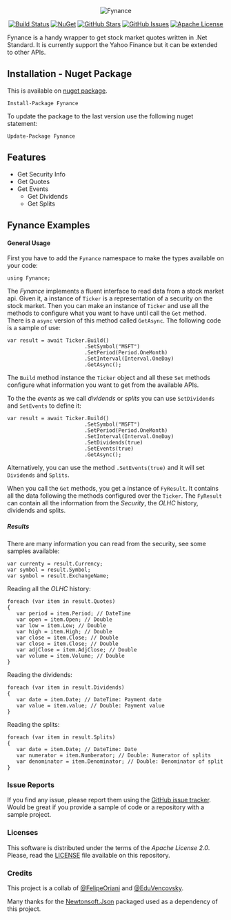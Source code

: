 <div align="center">

![Fynance](https://raw.githubusercontent.com/felipeoriani/Fynance/master/logo.png)

</div>

<div align="center">

[![Build Status](https://img.shields.io/github/workflow/status/felipeoriani/Fynance/Build)](https://img.shields.io/github/workflow/status/felipeoriani/Fynance/Build)
[![NuGet](https://img.shields.io/nuget/v/fynance.svg)](https://www.nuget.org/packages/Fynance)
[![GitHub Stars](https://img.shields.io/github/stars/felipeoriani/fynance.svg)](https://github.com/felipeoriani/fynance/stargazers)
[![GitHub Issues](https://img.shields.io/github/issues/felipeoriani/fynance.svg)](https://github.com/felipeoriani/fynance/issues)
[![Apache License](https://img.shields.io/github/license/felipeoriani/fynance.svg)](LICENSE)

</div>

Fynance is a handy wrapper to get stock market quotes written in .Net Standard. It is currently support the Yahoo Finance but it can be extended to other APIs.

## Installation - Nuget Package

This is available on [nuget package](https://www.nuget.org/packages/Fynance).

```
Install-Package Fynance
```

To update the package to the last version use the following nuget statement:

```
Update-Package Fynance
``` 

## Features

- Get Security Info
- Get Quotes 
- Get Events
  - Get Dividends
  - Get Splits

## Fynance Examples

#### General Usage 

First you have to add the `Fynance` namespace to make the types available on your code:

```
using Fynance;
```

The *Fynance* implements a fluent interface to read data from a stock market api. Given it, a instance of `Ticker` is a representation of a security on the stock market. Then you can make an instance of `Ticker` and use all the methods to configure what you want to have until call the `Get` method. There is a `async` version of this method called `GetAsync`. The following code is a sample of use:

```
var result = await Ticker.Build()
                         .SetSymbol("MSFT")
                         .SetPeriod(Period.OneMonth)
                         .SetInterval(Interval.OneDay)
                         .GetAsync();
```

The `Build` method instance the `Ticker` object and all these `Set` methods configure what information you want to get from the available APIs.

To the the *events* as we call *dividends* or *splits* you can use `SetDividends` and `SetEvents` to define it:
```
var result = await Ticker.Build()
                         .SetSymbol("MSFT")
                         .SetPeriod(Period.OneMonth)
                         .SetInterval(Interval.OneDay)
                         .SetDividends(true)
                         .SetEvents(true)
                         .GetAsync();
```

Alternatively, you can use the method `.SetEvents(true)` and it will set `Dividends` and `Splits`.

When you call the `Get` methods, you get a instance of `FyResult`. It contains all the data following the methods configured over the `Ticker`. The `FyResult` can contain all the information from the *Security*, the *OLHC* history, dividends and splits.

##### Results

There are many information you can read from the security, see some samples available:

```
var currenty = result.Currency;
var symbol = result.Symbol;
var symbol = result.ExchangeName;
```
   
Reading all the *OLHC* history:

```
foreach (var item in result.Quotes)
{
   var period = item.Period; // DateTime
   var open = item.Open; // Double 
   var low = item.Low; // Double 
   var high = item.High; // Double 
   var close = item.Close; // Double 
   var close = item.Close; // Double 
   var adjClose = item.AdjClose; // Double 
   var volume = item.Volume; // Double 
}
```

Reading the dividends:

```
foreach (var item in result.Dividends)
{
   var date = item.Date; // DateTime: Payment date 
   var value = item.value; // Double: Payment value
}
```

Reading the splits:

```
foreach (var item in result.Splits)
{
   var date = item.Date; // DateTime: Date 
   var numerator = item.Numberator; // Double: Numerator of splits
   var denominator = item.Denominator; // Double: Denominator of split
}
```


### Issue Reports

If you find any issue, please report them using the [GitHub issue tracker](https://github.com/felipeoriani/Fynance/issues). Would be great if you provide a sample of code or a repository with a sample project.

### Licenses

This software is distributed under the terms of the *Apache License 2.0*. Please, read the [LICENSE](https://github.com/felipeoriani/Fynance/blob/master/LICENSE) file available on this repository.

### Credits

This project is a collab of [@FelipeOriani](https://github.com/felipeoriani/) and [@EduVencovsky](https://github.com/eduvencovsky/).

Many thanks for the [Newtonsoft.Json](https://www.newtonsoft.com/json) packaged used as a dependency of this project.

